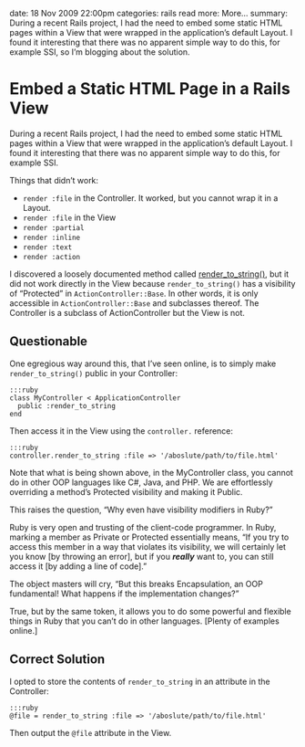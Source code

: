 date: 18 Nov 2009 22:00pm
categories: rails
read more: More&#8230;
summary: During a recent Rails project, I had the need to embed some static HTML pages within a View that were wrapped in the application&#8217;s default Layout.  I found it interesting that there was no apparent simple way to do this, for example SSI, so I&#8217;m blogging about the solution.

# Embed a Static HTML Page in a Rails View
	
During a recent Rails project, I had the need to embed some static HTML pages within a View that were wrapped in the application&#8217;s default Layout. I found it interesting that there was no apparent simple way to do this, for example SSI.

Things that didn&#8217;t work:

* `render :file` in the Controller. It worked, but you cannot wrap it in a Layout.
* `render :file` in the View
* `render :partial`
* `render :inline`
* `render :text`
* `render :action`

I discovered a loosely documented method called [render_to_string()](http://apidock.com/rails/ActionController/Base/render_to_string), but it did not work directly in the View because `render_to_string()` has a visibility of &#8220;Protected&#8221; in `ActionController::Base`.  In other words, it is only accessible in `ActionController::Base` and subclasses thereof.  The Controller is a subclass of ActionController but the View is not.

## Questionable

One egregious way around this, that I&#8217;ve seen online, is to simply make `render_to_string()` public in your Controller:

    :::ruby
    class MyController < ApplicationController
      public :render_to_string
    end

Then access it in the View using the `controller.` reference:

    :::ruby
    controller.render_to_string :file => '/aboslute/path/to/file.html'

Note that what is being shown above, in the MyController class, you cannot do in other OOP languages like C#, Java, and PHP.  We are effortlessly overriding a method&#8217;s Protected visibility and making it Public.

This raises the question, &#8220;Why even have visibility modifiers in Ruby?&#8221;

Ruby is very open and trusting of the client-code programmer.  In Ruby, marking a member as Private or Protected essentially means, &#8220;If you try to access this member in a way that violates its visibility, we will certainly let you know \[by throwing an error\], but if you ***really*** want to, you can still access it \[by adding a line of code\].&#8221;

The object masters will cry, &#8220;But this breaks Encapsulation, an OOP fundamental!  What happens if the implementation changes?&#8221;

True, but by the same token, it allows you to do some powerful and flexible things in Ruby that you can&#8217;t do in other languages.  \[Plenty of examples online.\]

## Correct Solution

I opted to store the contents of `render_to_string` in an attribute in the Controller:

    :::ruby
    @file = render_to_string :file => '/aboslute/path/to/file.html'

Then output the `@file` attribute in the View.
